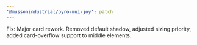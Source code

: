 ```yaml
---
'@mussonindustrial/pyro-mui-joy': patch
---
```


Fix: Major card rework. Removed default shadow, adjusted sizing priority, added card-overflow support to middle elements.
